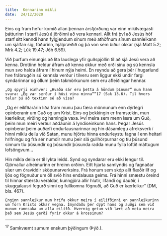 ```yaml
---
title:  Kennarinn mikli
date:  24/12/2020
---
```


Eins og fram hefur komið allan þennan ársfjórðung var einn mikilvægasti þátturinn í starfi Jesú á jörðinni að vera kennari. Allt frá því að Jesús hóf starf sitt kenndi hann fylgjendum sínum með athöfnum sínum sannleikann um sjálfan sig, föðurinn, hjálpræðið og þá von sem bíður okkar (sjá Matt 5.2; Mrk 4.2; Lúk 19.47; Jóh 6.59).

Við þurfum einungis að líta lauslega yfir guðspjöllin til að sjá Jesú vera að kenna. Drottinn heldur áfram að kenna okkur með orði sínu og sú kennsla mun svo halda áfram í hinum nýja heimi. En reyndu að gera þér í hugarlund hve frábrugðin sú kennsla verður í tilveru sem liggur ekki undir fargi syndarinnar og öllum þeim takmörkunum sem eru afleiðingar hennar.

`„Og spyrji einhver: „Hvaða sár eru þetta á höndum þínum?“ mun hann svara: „Ég var særður í húsi vina minna““17 (Sak 13.6). Til hvers telur þú að textinn sé að vísa?`

„Og er eilífðarárin líða fram munu þau færa mönnunum enn dýrlegri opinberanir um Guð og um Krist. Eins og þekkingin er framsækin, mun kærleikur, virðing og hamingja vaxa. Því meira sem menn læra um Guð, þeim mun meiri verður aðdáunin á lyndiseinkunn hans. Þegar Jesús opinberar þeim auðæfi endurlausnarinnar og hin dásamlegu afreksverk í hinni miklu deilu við Satan, munu hjörtu hinna endurleystu fagna í enn heitari hrifningu og frá sér numdir munu þeir slá gullhörpurnar og tíu þúsund sinnum tíu þúsundir og þúsundir þúsunda radda munu fylla loftið máttugum lofsöngvum…

Hin mikla deila er til lykta leidd. Synd og syndarar eru ekki lengur til. Gjörvallur alheimurinn er hreinn orðinn. Eitt hjarta samlyndis og fagnaðar slær um óravíddir sköpunarverksins. Frá honum sem skóp allt flæðir líf og ljós og fögnuður um öll svið hins endalausa geims. Frá hinni smæstu öreind til hinnar stærstu veraldar, kunngjöra allir hlutir, lifandi og dauðir, í skuggalausri fegurð sinni og fullkomna fögnuði, að Guð er kærleikur“ (DM, bls. 467).

`Enginn sannleikur mun hrífa okkur meira í eilífðinni en sannleikurinn um fórn Krists okkar vegna. Ímyndaðu þér dýpt hans og auðgi sem við munum rannsaka um alla eilífð. Hvernig getum við lært að meta meira það sem Jesús gerði fyrir okkur á krossinum?`

---

<sup>17</sup> Samkvæmt sumum enskum þýðingum (Þýð.).